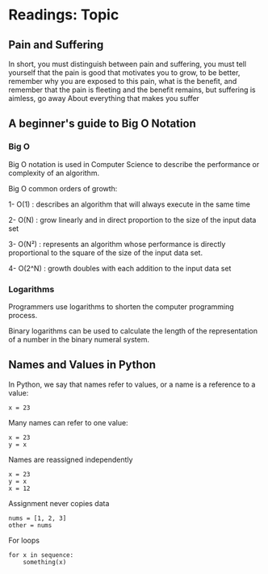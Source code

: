 # Readings: Topic

## Pain and Suffering

In short, you must distinguish between pain and suffering, you must tell yourself that the pain is good that motivates you to grow, to be better, remember why you are exposed to this pain, what is the benefit, and remember that the pain is fleeting and the benefit remains, but suffering is aimless, go away About everything that makes you suffer

## A beginner's guide to Big O Notation

### Big O  

Big O notation is used in Computer Science to describe the performance or complexity of an algorithm.

Big O common orders of growth:

1- O(1) : describes an algorithm that will always execute in the same time  

2- O(N) :  grow linearly and in direct proportion to the size of the input data set

3- O(N²) : represents an algorithm whose performance is directly proportional to the square of the size of the input data set.

4- O(2^N) : growth doubles with each addition to the input data set

### Logarithms  

Programmers use logarithms to shorten the computer programming process.

Binary logarithms can be used to calculate the length of the representation of a number in the binary numeral system.

## Names and Values in Python

In Python, we say that names refer to values, or a name is a reference to a value:

`x = 23`

Many names can refer to one value:

```
x = 23
y = x
```
Names are reassigned independently

```
x = 23
y = x
x = 12
```

Assignment never copies data

```
nums = [1, 2, 3]
other = nums
```

For loops 

```
for x in sequence:
    something(x)
```
